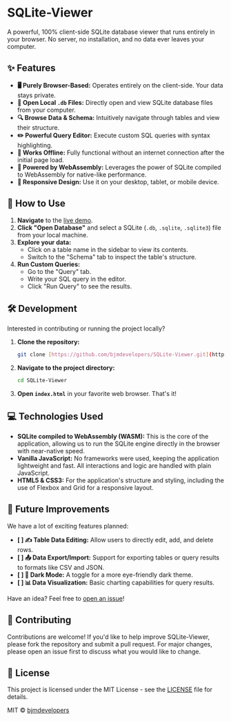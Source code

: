 # SQLite-Viewer

A powerful, 100% client-side SQLite database viewer that runs entirely in your browser. No server, no installation, and no data ever leaves your computer.

## ✨ Features

-   **🖥️ Purely Browser-Based:** Operates entirely on the client-side. Your data stays private.
-   **📂 Open Local `.db` Files:** Directly open and view SQLite database files from your computer.
-   **🔍 Browse Data & Schema:** Intuitively navigate through tables and view their structure.
-   **✏️ Powerful Query Editor:** Execute custom SQL queries with syntax highlighting.
-   **💾 Works Offline:** Fully functional without an internet connection after the initial page load.
-   **🚀 Powered by WebAssembly:** Leverages the power of SQLite compiled to WebAssembly for native-like performance.
-   **📱 Responsive Design:** Use it on your desktop, tablet, or mobile device.

## 🚀 How to Use

1.  **Navigate** to the [live demo](https://bjmdevelopers.github.io/SQLite-Viewer/).
2.  **Click "Open Database"** and select a SQLite (`.db`, `.sqlite`, `.sqlite3`) file from your local machine.
3.  **Explore your data:**
    * Click on a table name in the sidebar to view its contents.
    * Switch to the "Schema" tab to inspect the table's structure.
4.  **Run Custom Queries:**
    * Go to the "Query" tab.
    * Write your SQL query in the editor.
    * Click "Run Query" to see the results.

## 🛠️ Development

Interested in contributing or running the project locally?

1.  **Clone the repository:**
    ```bash
    git clone [https://github.com/bjmdevelopers/SQLite-Viewer.git](https://github.com/bjmdevelopers/SQLite-Viewer.git)
    ```
2.  **Navigate to the project directory:**
    ```bash
    cd SQLite-Viewer
    ```
3.  **Open `index.html`** in your favorite web browser. That's it!

## 💻 Technologies Used

* **SQLite compiled to WebAssembly (WASM):** This is the core of the application, allowing us to run the SQLite engine directly in the browser with near-native speed.
* **Vanilla JavaScript:** No frameworks were used, keeping the application lightweight and fast. All interactions and logic are handled with plain JavaScript.
* **HTML5 & CSS3:** For the application's structure and styling, including the use of Flexbox and Grid for a responsive layout.

## 🔮 Future Improvements

We have a lot of exciting features planned:

-   **[ ] ✍️ Table Data Editing:** Allow users to directly edit, add, and delete rows.
-   **[ ] 📤 Data Export/Import:** Support for exporting tables or query results to formats like CSV and JSON.
-   **[ ] 🎨 Dark Mode:** A toggle for a more eye-friendly dark theme.
-   **[ ] 📊 Data Visualization:** Basic charting capabilities for query results.

Have an idea? Feel free to [open an issue](https://github.com/bjmdevelopers/SQLite-Viewer/issues)!

## 🤝 Contributing

Contributions are welcome! If you'd like to help improve SQLite-Viewer, please fork the repository and submit a pull request. For major changes, please open an issue first to discuss what you would like to change.

## 📜 License

This project is licensed under the MIT License - see the [LICENSE](LICENSE) file for details.

MIT © [bjmdevelopers](https://github.com/bjmdevelopers)
